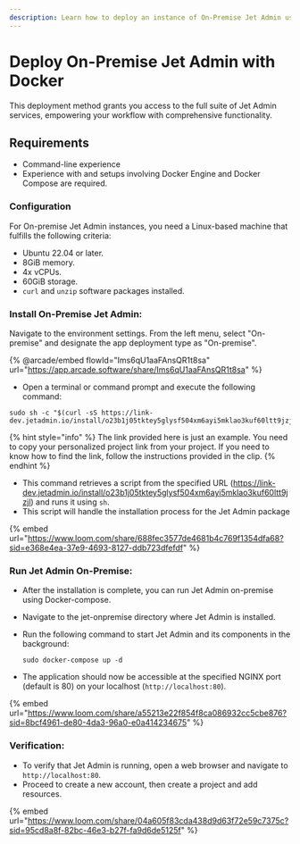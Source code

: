 ```yaml
---
description: Learn how to deploy an instance of On-Premise Jet Admin using Docker-compose.
---
```


# Deploy On-Premise Jet Admin with Docker

This deployment method grants you access to the full suite of Jet Admin services, empowering your workflow with comprehensive functionality.

## Requirements

* Command-line experience
* Experience with and setups involving Docker Engine and Docker Compose are required.

### Configuration

For On-premise Jet Admin instances, you need a Linux-based machine that fulfills the following criteria:

* Ubuntu 22.04 or later.&#x20;
* 8GiB memory.
* 4x vCPUs.
* 60GiB storage.
* `curl` and `unzip` software packages installed.

### **Install On-Premise Jet Admin:**

Navigate to the environment settings. From the left menu, select "On-premise" and designate the app deployment type as "On-premise".

{% @arcade/embed flowId="Ims6qU1aaFAnsQR1t8sa" url="https://app.arcade.software/share/Ims6qU1aaFAnsQR1t8sa" %}

* Open a terminal or command prompt and execute the following command:

```less
sudo sh -c "$(curl -sS https://link-dev.jetadmin.io/install/o23b1j05tktey5glysf504xm6ayi5mklao3kuf60ltt9jzjl)"
```

{% hint style="info" %}
The link provided here is just an example. You need to copy your personalized project link from your project. If you need to know how to find the link, follow the instructions provided in the clip.
{% endhint %}

* This command retrieves a script from the specified URL (https://link-dev.jetadmin.io/install/o23b1j05tktey5glysf504xm6ayi5mklao3kuf60ltt9jzjl) and runs it using `sh`.&#x20;
* This script will handle the installation process for the Jet Admin package

{% embed url="https://www.loom.com/share/688fec3577de4681b4c769f1354dfa68?sid=e368e4ea-37e9-4693-8127-ddb723dfefdf" %}

### **Run Jet Admin On-Premise:**

* After the installation is complete, you can run Jet Admin on-premise using Docker-compose.
* Navigate to the jet-onpremise directory where Jet Admin is installed.
*   Run the following command to start Jet Admin and its components in the background:

    ```
    sudo docker-compose up -d
    ```
* The application should now be accessible at the specified NGINX port (default is 80) on your localhost (`http://localhost:80`).

{% embed url="https://www.loom.com/share/a55213e22f854f8ca086932cc5cbe876?sid=8bcf4961-de80-4da3-96a0-e0a414234675" %}

### **Verification:**

* To verify that Jet Admin is running, open a web browser and navigate to `http://localhost:80`.
* Proceed to create a new account, then create a project and add resources.

{% embed url="https://www.loom.com/share/04a605f83cda438d9d63f72e59c7375c?sid=95cd8a8f-82bc-46e3-b27f-fa9d6de5125f" %}

